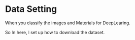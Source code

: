# Data Setting

 When you classify the images and Materials for DeepLearing.
 
 So In here, I set up how to download the dataset.
 
 
